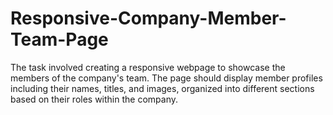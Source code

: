 # Responsive-Company-Member-Team-Page
The task involved creating a responsive webpage to showcase the members of the company's team. The page should display member profiles including their names, titles, and images, organized into different sections based on their roles within the company.
